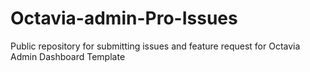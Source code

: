 # Octavia-admin-Pro-Issues
Public repository   for submitting issues and feature request for Octavia Admin Dashboard Template 
